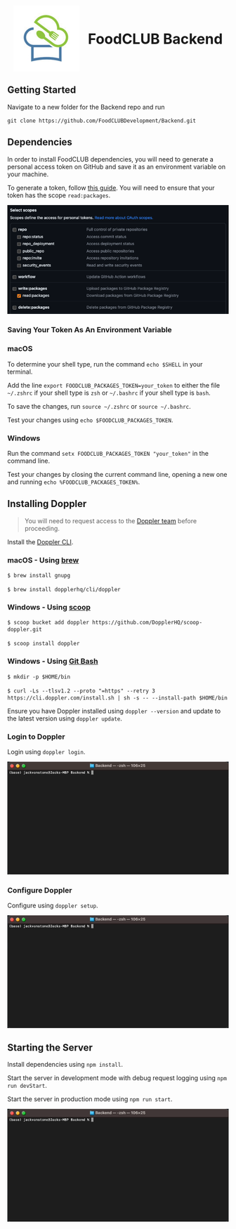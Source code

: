 <span style="display: flex; justify-content: center; align-items: center; gap: 20px; font-size: 32px; font-weight: bold">
    <img alt="FoodCLUB Logo" src="assets/foodclub-logo.jpeg">
    FoodCLUB Backend
</span>

## Getting Started

Navigate to a new folder for the Backend repo and run
```shell
git clone https://github.com/FoodCLUBDevelopment/Backend.git
```

## Dependencies

In order to install FoodCLUB dependencies, you will need to generate a personal access token on GitHub and save it as an environment variable on your machine.

To generate a token, follow [this guide](https://docs.github.com/en/authentication/keeping-your-account-and-data-secure/managing-your-personal-access-tokens#creating-a-personal-access-token-classic). You will need to ensure that your token has the scope `read:packages`.

![GitHub PAT Select Scopes](./assets/github-pat-select-scopes.png)

### Saving Your Token As An Environment Variable

### macOS
To determine your shell type, run the command `echo $SHELL` in your terminal.

Add the line `export FOODCLUB_PACKAGES_TOKEN=your_token` to either the file `~/.zshrc` if your shell type is `zsh` or `~/.bashrc` if your shell type is `bash`.

To save the changes, run `source ~/.zshrc` or `source ~/.bashrc`.

Test your changes using `echo $FOODCLUB_PACKAGES_TOKEN`.

### Windows

Run the command `setx FOODCLUB_PACKAGES_TOKEN "your_token"` in the command line.

Test your changes by closing the current command line, opening a new one and running `echo %FOODCLUB_PACKAGES_TOKEN%`.

## Installing Doppler

> You will need to request access to the [Doppler team](https://dashboard.doppler.com/workplace/8de8a8f6e6b4e48d28bb/projects) before proceeding.

Install the [Doppler CLI](https://docs.doppler.com/docs/install-cli).

### macOS - Using [brew](https://brew.sh/)
```shell
$ brew install gnupg

$ brew install dopplerhq/cli/doppler
```

### Windows - Using [scoop](https://scoop.sh/)
```shell
$ scoop bucket add doppler https://github.com/DopplerHQ/scoop-doppler.git

$ scoop install doppler
```

### Windows - Using [Git Bash](https://gitforwindows.org/)
```shell
$ mkdir -p $HOME/bin

$ curl -Ls --tlsv1.2 --proto "=https" --retry 3 https://cli.doppler.com/install.sh | sh -s -- --install-path $HOME/bin
```

Ensure you have Doppler installed using `doppler --version` and update to the latest version using `doppler update`.

### Login to Doppler

Login using `doppler login`.

![Doppler Login](assets/doppler-login.gif)

### Configure Doppler

Configure using `doppler setup`.

![Doppler Setup](assets/doppler-setup.gif)

## Starting the Server

Install dependencies using `npm install`.

Start the server in development mode with debug request logging using `npm run devStart`.

Start the server in production mode using `npm run start`.

![npm run](assets/npm-run.gif)